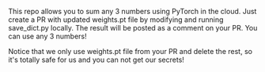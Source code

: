 This repo allows you to sum any 3 numbers using PyTorch in the cloud.
Just create a PR with updated weights.pt file by modifying
and running save_dict.py locally. The result will be posted
as a comment on your PR. You can use any 3 numbers!

Notice that we only use weights.pt file from your PR and delete the rest,
so it's totally safe for us and you can not get our secrets!
